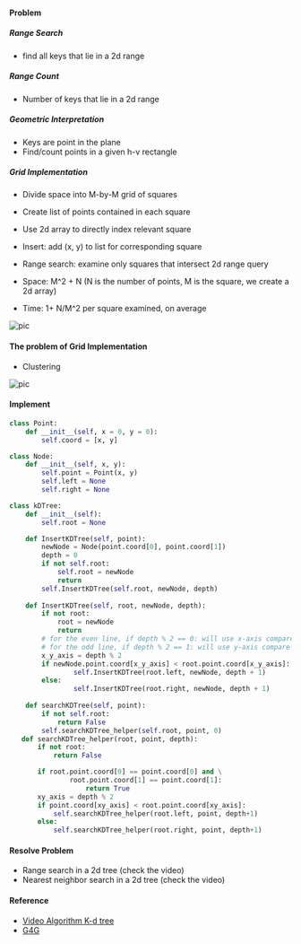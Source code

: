 #### Problem
##### Range Search
* find all keys that lie in a 2d range

##### Range Count
* Number of keys that lie in a 2d range

##### Geometric Interpretation
* Keys are point in the plane 
* Find/count points in a given h-v rectangle 

##### Grid Implementation 
* Divide space into M-by-M grid of squares 
* Create list of points contained in each square
* Use 2d array to directly index relevant square
* Insert: add (x, y) to list for corresponding square
* Range search: examine only squares that intersect 2d range query 

* Space: M^2 + N (N is the number of points, M is the square, we create a 2d array)
* Time: 1+ N/M^2 per square examined, on average 

![pic](https://cloud.githubusercontent.com/assets/9062406/8482695/2859c7dc-20a0-11e5-8a2d-fcd9b4deb3c5.png)

#### The problem of Grid Implementation 
* Clustering 

![pic](https://cloud.githubusercontent.com/assets/9062406/8482718/40b153d6-20a0-11e5-859d-c424ee0bee32.png)

#### Implement 

```python
class Point:
    def __init__(self, x = 0, y = 0):
        self.coord = [x, y]

class Node:
    def __init__(self, x, y):
        self.point = Point(x, y)
        self.left = None
        self.right = None

class kDTree:
    def __init__(self):
        self.root = None

    def InsertKDTree(self, point):
        newNode = Node(point.coord[0], point.coord[1])
        depth = 0
        if not self.root:
            self.root = newNode
            return
        self.InsertKDTree(self.root, newNode, depth)
        
    def InsertKDTree(self, root, newNode, depth):
        if not root:
            root = newNode
            return
        # for the even line, if depth % 2 == 0: will use x-axis compare
        # for the odd line, if depth % 2 == 1: will use y-axis compare
        x_y_axis = depth % 2
        if newNode.point.coord[x_y_axis] < root.point.coord[x_y_axis]:
                self.InsertKDTree(root.left, newNode, depth + 1)
        else:   
                self.InsertKDTree(root.right, newNode, depth + 1)
                
    def searchKDTree(self, point):
        if not self.root:
            return False
        self.searchKDTree_helper(self.root, point, 0)
   def searchKDTree_helper(root, point, depth):
       if not root:
           return False

       if root.point.coord[0] == point.coord[0] and \
               root.point.coord[1] == point.coord[1]:
                   return True
       xy_axis = depth % 2
       if point.coord[xy_axis] < root.point.coord[xy_axis]:
           self.searchKDTree_helper(root.left, point, depth+1)
       else:
           self.searchKDTree_helper(root.right, point, depth+1)

```

#### Resolve Problem
* Range search in a 2d tree (check the video)
* Nearest neighbor search in a 2d tree (check the video)

#### Reference
* [Video Algorithm K-d tree](https://www.youtube.com/watch?v=EsY8KSXKe5k)
* [G4G](http://www.geeksforgeeks.org/k-dimensional-tree/)

